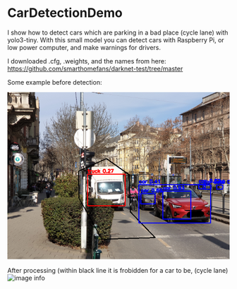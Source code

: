 # CarDetectionDemo
I show how to detect cars which are parking in a bad place (cycle lane) with yolo3-tiny. With this small model you can detect cars with Raspberry Pi, or low power computer, and make warnings for drivers.

I downloaded .cfg, .weights, and the names from here: https://github.com/smarthomefans/darknet-test/tree/master

Some example before detection:

![image info](./FinallyCarIsInWrongPlace.png)

After processing (within black line it is frobidden for a car to be, (cycle lane)
![image info](./BiciklisfutarAutotKerul.jpg)
